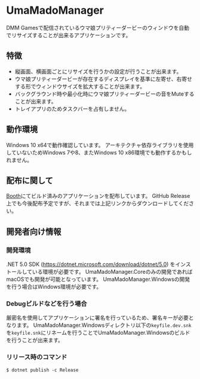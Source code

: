 # UmaMadoManager

DMM Gamesで配信されているウマ娘プリティーダービーのウィンドウを自動でリサイズすることが出来るアプリケーションです。

## 特徴

* 縦画面、横画面ごとにリサイズを行うかの設定が行うことが出来ます。
* ウマ娘プリティーダービーが存在するディスプレイを基準に左寄せ、右寄せする形でウィンドウサイズを拡大することが出来ます。
* バックグラウンド時や最小化時にウマ娘プリティーダービーの音をMuteすることが出来ます。
* トレイアプリのためタスクバーを占有しません。

## 動作環境

Windows 10 x64で動作確認しています。
アーキテクチャ依存ライブラリを使用していないためWindows 7や8、またWindows 10 x86環境でも動作するかもしれません。

## 配布に関して

[Booth](https://yamachu.booth.pm/items/2811984)にてビルド済みのアプリケーションを配布しています。
GitHub Release上でも今後配布予定ですが、それまでは上記リンクからダウンロードしてください。

## 開発者向け情報

### 開発環境

.NET 5.0 SDK (https://dotnet.microsoft.com/download/dotnet/5.0) をインストールしている環境が必要です。
UmaMadoManager.Coreのみの開発であればmacOSでも開発が可能となっています。
UmaMadoManager.Windowsの開発を行う場合はWindows環境が必要です。

### Debugビルドなどを行う場合

厳密名を使用してアプリケーションに署名を行っているため、署名キーが必要となります。
UmaMadoManager.Windowsディレクトリ以下の`keyfile.dev.snk`を`keyfile.snk`にリネームを行うことでUmaMadoManager.Windowsのビルドを行うことが出来ます。

### リリース時のコマンド

```
$ dotnet publish -c Release
```
